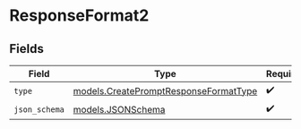 # ResponseFormat2


## Fields

| Field                                                                                | Type                                                                                 | Required                                                                             | Description                                                                          |
| ------------------------------------------------------------------------------------ | ------------------------------------------------------------------------------------ | ------------------------------------------------------------------------------------ | ------------------------------------------------------------------------------------ |
| `type`                                                                               | [models.CreatePromptResponseFormatType](../models/createpromptresponseformattype.md) | :heavy_check_mark:                                                                   | N/A                                                                                  |
| `json_schema`                                                                        | [models.JSONSchema](../models/jsonschema.md)                                         | :heavy_check_mark:                                                                   | N/A                                                                                  |